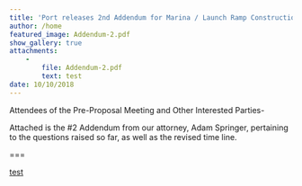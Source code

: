 ```yaml
---
title: 'Port releases 2nd Addendum for Marina / Launch Ramp Construction'
author: /home
featured_image: Addendum-2.pdf
show_gallery: true
attachments:
    -
        file: Addendum-2.pdf
        text: test
date: 10/10/2018
---
```


Attendees of the Pre-Proposal Meeting and Other Interested Parties-

Attached is the #2 Addendum from our attorney, Adam Springer, pertaining to the questions raised so far, as well as the revised time line.

===

[test](Addendum-2.pdf)
[](Addendum-2.pdf)
